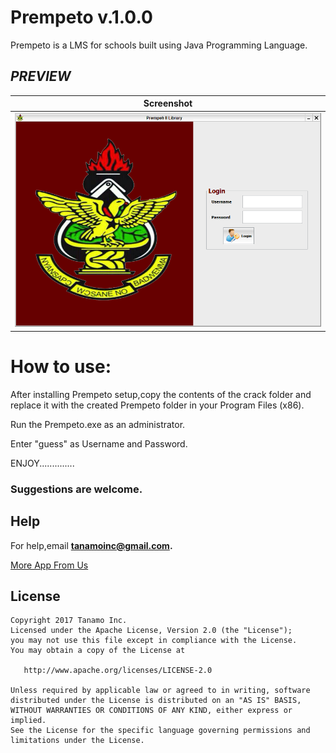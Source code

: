 # Prempeto v.1.0.0
Prempeto is a LMS for schools built using Java Programming Language.

## ***PREVIEW***

| Screenshot |
| -------------       |  
| ![Main Page](a.png) |



# How to use:
After installing Prempeto setup,copy the contents of the crack folder and replace it with the  created Prempeto folder in your Program Files (x86).

Run the Prempeto.exe as an administrator.

Enter "guess" as Username and Password.

ENJOY..............

### Suggestions are welcome.



## Help
For help,email **tanamoinc@gmail.com.**

 <a class="btn btn-cta-primary" href='https://play.google.com/store/search?q=tanamo%20inc&c=apps' target="_blank">More App From Us</a>

## License
    Copyright 2017 Tanamo Inc.
    Licensed under the Apache License, Version 2.0 (the "License");
    you may not use this file except in compliance with the License.
    You may obtain a copy of the License at

       http://www.apache.org/licenses/LICENSE-2.0

    Unless required by applicable law or agreed to in writing, software
    distributed under the License is distributed on an "AS IS" BASIS,
    WITHOUT WARRANTIES OR CONDITIONS OF ANY KIND, either express or implied.
    See the License for the specific language governing permissions and
    limitations under the License.


